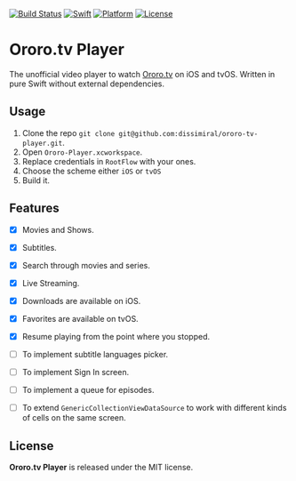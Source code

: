 [![Build Status][build-badge]][build-url]
[![Swift][swift-badge]][swift-url]
[![Platform][platform-badge]][platform-url]
[![License][mit-badge]][mit-url]


#  Ororo.tv Player

The unofficial video player to watch [Ororo.tv](https://ororo.tv/en) on iOS and tvOS. 
Written in pure Swift without external dependencies.

## Usage

1) Clone the repo `git clone git@github.com:dissimiral/ororo-tv-player.git`.
2) Open `Ororo-Player.xcworkspace`.
3) Replace credentials in `RootFlow` with your ones.
4) Choose the scheme either `iOS` or `tvOS`
5) Build it.

## Features

- [x] Movies and Shows.
- [x] Subtitles.
- [x] Search through movies and series.
- [x] Live Streaming.
- [x] Downloads are available on iOS.
- [x] Favorites are available on tvOS.
- [x] Resume playing from the point where you stopped.

- [ ] To implement subtitle languages picker.
- [ ] To implement Sign In screen.
- [ ] To implement a queue for episodes.
- [ ] To extend `GenericCollectionViewDataSource` to work with different kinds of cells on the same screen.

License
-------

**Ororo.tv Player** is released under the MIT license.

[build-badge]: https://travis-ci.org/dissimiral/ororo-tv-player.svg?branch=master
[build-url]: https://travis-ci.org/dissimiral/ororo-tv-player
[swift-badge]: https://img.shields.io/badge/swift-4.2-orange.svg?style=flat
[swift-url]: https://swift.org
[platform-badge]: https://img.shields.io/badge/platform-ios%20%7C%20tvos-lightgrey.svg
[platform-url]: https://swift.org
[mit-badge]: https://img.shields.io/badge/License-MIT-blue.svg?style=flat
[mit-url]: https://tldrlegal.com/license/mit-license
